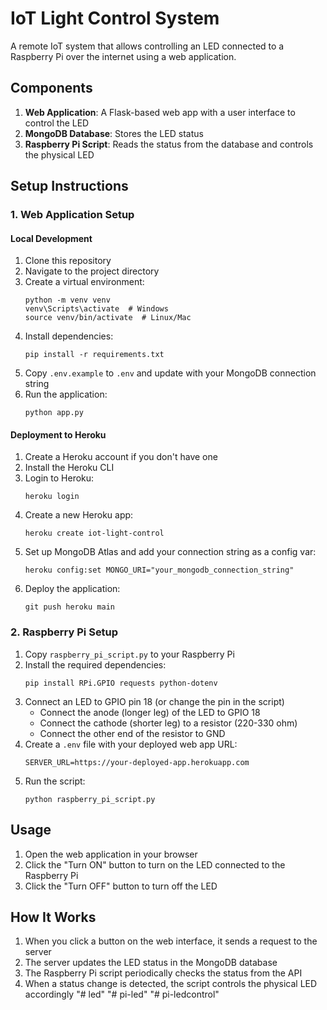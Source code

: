 # IoT Light Control System

A remote IoT system that allows controlling an LED connected to a Raspberry Pi over the internet using a web application.

## Components

1. **Web Application**: A Flask-based web app with a user interface to control the LED
2. **MongoDB Database**: Stores the LED status
3. **Raspberry Pi Script**: Reads the status from the database and controls the physical LED

## Setup Instructions

### 1. Web Application Setup

#### Local Development
1. Clone this repository
2. Navigate to the project directory
3. Create a virtual environment:
   ```
   python -m venv venv
   venv\Scripts\activate  # Windows
   source venv/bin/activate  # Linux/Mac
   ```
4. Install dependencies:
   ```
   pip install -r requirements.txt
   ```
5. Copy `.env.example` to `.env` and update with your MongoDB connection string
6. Run the application:
   ```
   python app.py
   ```

#### Deployment to Heroku
1. Create a Heroku account if you don't have one
2. Install the Heroku CLI
3. Login to Heroku:
   ```
   heroku login
   ```
4. Create a new Heroku app:
   ```
   heroku create iot-light-control
   ```
5. Set up MongoDB Atlas and add your connection string as a config var:
   ```
   heroku config:set MONGO_URI="your_mongodb_connection_string"
   ```
6. Deploy the application:
   ```
   git push heroku main
   ```

### 2. Raspberry Pi Setup

1. Copy `raspberry_pi_script.py` to your Raspberry Pi
2. Install the required dependencies:
   ```
   pip install RPi.GPIO requests python-dotenv
   ```
3. Connect an LED to GPIO pin 18 (or change the pin in the script)
   - Connect the anode (longer leg) of the LED to GPIO 18
   - Connect the cathode (shorter leg) to a resistor (220-330 ohm)
   - Connect the other end of the resistor to GND
4. Create a `.env` file with your deployed web app URL:
   ```
   SERVER_URL=https://your-deployed-app.herokuapp.com
   ```
5. Run the script:
   ```
   python raspberry_pi_script.py
   ```

## Usage

1. Open the web application in your browser
2. Click the "Turn ON" button to turn on the LED connected to the Raspberry Pi
3. Click the "Turn OFF" button to turn off the LED

## How It Works

1. When you click a button on the web interface, it sends a request to the server
2. The server updates the LED status in the MongoDB database
3. The Raspberry Pi script periodically checks the status from the API
4. When a status change is detected, the script controls the physical LED accordingly "# led" 
"# pi-led" 
"# pi-ledcontrol" 
